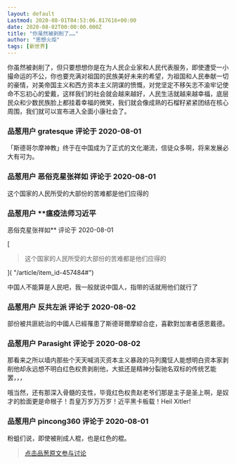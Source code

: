 ```yaml
---
layout: default
Lastmod: 2020-08-01T04:53:06.817616+00:00
date: 2020-08-02T00:00:00.000Z
title: "你虽然被剥削了……"
author: "思想火炬"
tags: [新世界]
---
```


你虽然被剥削了，但只要想想你是在为人民企业家和人民代表服务，即使遭受一小撮命运的不公，你也要充满对祖国的民族美好未来的希望，为祖国和人民奉献一切的豪情，对美帝国主义和西方资本主义阴谋的愤慨，对党坚定不移矢志不渝牢记使命不忘初心的爱戴，这样我们的社会就会越来越好，人民生活就越来越幸福，底层民众和少数民族脸上都挂着幸福的微笑，我们就会像成熟的石榴籽紧紧团结在核心周围，我们就可以宣布进入全面小康社会了。

            
### 品葱用户 **gratesque** 评论于 2020-08-01
        
「斯德哥尔摩神教」终于在中国成为了正式的文化潮流，信徒众多啊，将来发展必大有可为。
        


            
### 品葱用户 **恶俗克星张祥如** 评论于 2020-08-01
        
这个国家的人民所受的大部份的苦难都是他们应得的
        


            
### 品葱用户 **瘟疫法师习近平 
恶俗克星张祥如** 评论于 2020-08-01
        
[

> 这个国家的人民所受的大部份的苦难都是他们应得的

]( "/article/item_id-457484#")  
  
  
中国人不能算是人民吧，我一般就说中国人，指带的话就用他们就行了
        


            
### 品葱用户 **反共左派** 评论于 2020-08-02
        
部份被共匪統治的中國人已經罹患了斯德哥爾摩綜合症，喜歡對加害者感恩戴德。
        


            
### 品葱用户 **Parasight** 评论于 2020-08-02
        
那看来之所以墙内那些个天天喊消灭资本主义暴政的马列魔怔人能想明白资本家剥削他却永远想不明白红色权贵剥削他，大抵还是精神分裂驰名双标的传统艺能罢，，，  
  
哦当然，还有那深入骨髓的支性，毕竟红色权贵赵老爷们那是主子是圣上啊，是奴才的脸面更是命根子！吾皇万岁万万岁！近平黑卡板载！Heil Xitler!
        


            
### 品葱用户 **pincong360** 评论于 2020-08-01
        
粉蛆们说，即使被削成人棍，也是红色的棍。
        






> [点击品葱原文参与讨论](https://pincong.rocks/article/22376)

